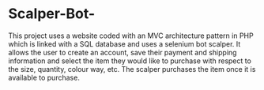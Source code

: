 # Scalper-Bot-

This project uses a website coded with an MVC architecture pattern in PHP which is linked with a SQL database and uses a selenium bot scalper. It allows the user to create an account, save their payment and shipping information and select the item they would like to purchase with respect to the size, quantity, colour way, etc. The scalper purchases the item once it is available to purchase.
####
